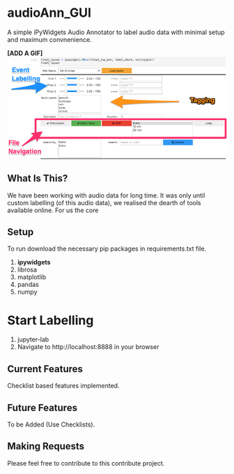 # audioAnn_GUI
A simple iPyWidgets Audio Annotator to label audio data with minimal setup and maximum convnenience.

**[ADD A GIF]**
![Demo](labelling_tool.png)

What Is This?
-------------

We have been working with audio data for long time. It was only until custom labelling (of this audio data), we realised the dearth of tools available online. For us the core 



Setup
---------------
To run download the necessary pip packages in requirements.txt file. 

1. **ipywidgets**
2. librosa
3. matplotlib
4. pandas
5. numpy

Start Labelling
===============


1. jupyter-lab
7. Navigate to http://localhost:8888 in your browser

Current Features
----------------
Checklist based features implemented.

Future Features
----------------
To be Added (Use Checklists).


Making Requests
---------------
Please feel free to contribute to this contribute project.

